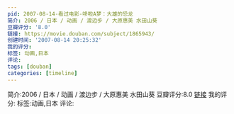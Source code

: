 ```yaml
---
pid: 2007-08-14-看过电影-哆啦A梦：大雄的恐龙
简介: 2006 / 日本 / 动画 / 渡边步 / 大原惠美 水田山葵
豆瓣评分: '8.0'
链接: https://movie.douban.com/subject/1865943/
创建时间: '2007-08-14 20:25:32'
我的评分:
标签: 动画,日本
评论:
tags: [douban]
categories: [timeline]
---
```

简介:2006 / 日本 / 动画 / 渡边步 / 大原惠美 水田山葵
豆瓣评分:8.0
[链接](https://movie.douban.com/subject/1865943/)
我的评分:
标签:动画,日本
评论:
